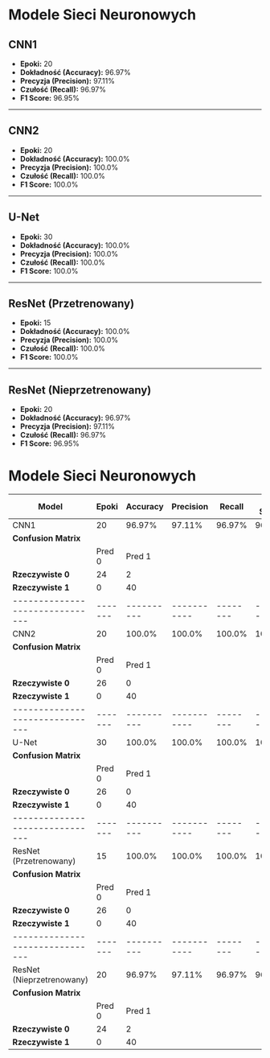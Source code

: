 # Modele Sieci Neuronowych

## CNN1
- **Epoki:** 20
- **Dokładność (Accuracy):** 96.97%
- **Precyzja (Precision):** 97.11%
- **Czułość (Recall):** 96.97%
- **F1 Score:** 96.95%

-------------------------------

## CNN2
- **Epoki:** 20
- **Dokładność (Accuracy):** 100.0%
- **Precyzja (Precision):** 100.0%
- **Czułość (Recall):** 100.0%
- **F1 Score:** 100.0%

-------------------------------

## U-Net
- **Epoki:** 30
- **Dokładność (Accuracy):** 100.0%
- **Precyzja (Precision):** 100.0%
- **Czułość (Recall):** 100.0%
- **F1 Score:** 100.0%

-------------------------------

## ResNet (Przetrenowany)
- **Epoki:** 15
- **Dokładność (Accuracy):** 100.0%
- **Precyzja (Precision):** 100.0%
- **Czułość (Recall):** 100.0%
- **F1 Score:** 100.0%

-------------------------------

## ResNet (Nieprzetrenowany)
- **Epoki:** 20
- **Dokładność (Accuracy):** 96.97%
- **Precyzja (Precision):** 97.11%
- **Czułość (Recall):** 96.97%
- **F1 Score:** 96.95%

# Modele Sieci Neuronowych

| Model                         | Epoki | Accuracy | Precision | Recall | F1 Score |
|-------------------------------|-------|----------|-----------|--------|----------|
| CNN1                          | 20    | 96.97%   | 97.11%    | 96.97% | 96.95%   |
| **Confusion Matrix**          |       |          |           |        |          |
|                               | Pred 0| Pred 1   |           |        |          |
| **Rzeczywiste 0**             | 24    | 2        |           |        |          |
| **Rzeczywiste 1**             | 0     | 40       |           |        |          |
|-------------------------------|-------|----------|-----------|--------|----------|
| CNN2                          | 20    | 100.0%   | 100.0%    | 100.0% | 100.0%   |
| **Confusion Matrix**          |       |          |           |        |          |
|                               | Pred 0| Pred 1   |           |        |          |
| **Rzeczywiste 0**             | 26    | 0        |           |        |          |
| **Rzeczywiste 1**             | 0     | 40       |           |        |          |
|-------------------------------|-------|----------|-----------|--------|----------|
| U-Net                         | 30    | 100.0%   | 100.0%    | 100.0% | 100.0%   |
| **Confusion Matrix**          |       |          |           |        |          |
|                               | Pred 0| Pred 1   |           |        |          |
| **Rzeczywiste 0**             | 26    | 0        |           |        |          |
| **Rzeczywiste 1**             | 0     | 40       |           |        |          |
|-------------------------------|-------|----------|-----------|--------|----------|
| ResNet (Przetrenowany)        | 15    | 100.0%   | 100.0%    | 100.0% | 100.0%   |
| **Confusion Matrix**          |       |          |           |        |          |
|                               | Pred 0| Pred 1   |           |        |          |
| **Rzeczywiste 0**             | 26    | 0        |           |        |          |
| **Rzeczywiste 1**             | 0     | 40       |           |        |          |
|-------------------------------|-------|----------|-----------|--------|----------|
| ResNet (Nieprzetrenowany)     | 20    | 96.97%   | 97.11%    | 96.97% | 96.95%   |
| **Confusion Matrix**          |       |          |           |        |          |
|                               | Pred 0| Pred 1   |           |        |          |
| **Rzeczywiste 0**             | 24    | 2        |           |        |          |
| **Rzeczywiste 1**             | 0     | 40       |           |        |          |

